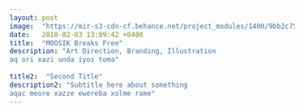 ```yaml
---
layout: post
image:  "https://mir-s3-cdn-cf.behance.net/project_modules/1400/9bb2c753333119.59305d5c03e54.gif"
date:   2018-02-03 13:09:42 +0400
title:  "MOOSIK Breaks Free"
description: "Art Direction, Branding, Illustration
aq ori xazi unda iyos toma"
 
title2:  "Second Title"
description2: "Subtitle here about something
aqac meore xazze ewereba xolme rame"
---
```


